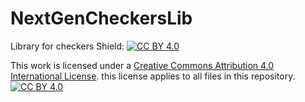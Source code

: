 # NextGenCheckersLib
Library for checkers
Shield: [![CC BY 4.0][cc-by-shield]][cc-by]

This work is licensed under a [Creative Commons Attribution 4.0 International
License][cc-by].
this license applies to all files in this repository.
[![CC BY 4.0][cc-by-image]][cc-by]

[cc-by]: http://creativecommons.org/licenses/by/4.0/
[cc-by-image]: https://i.creativecommons.org/l/by/4.0/88x31.png
[cc-by-shield]: https://img.shields.io/badge/License-CC%20BY%204.0-lightgrey.svg
